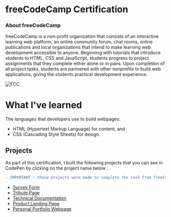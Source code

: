 # freeCodeCamp Certification

### About freeCodeCamp
freeCodeCamp is a non-profit organization that consists of an interactive learning web platform, an online community forum, chat rooms, online publications and local organizations that intend to make learning web development accessible to anyone. Beginning with tutorials that introduce students to HTML, CSS and JavaScript, students progress to project assignments that they complete either alone or in pairs. Upon completion of all project tasks, students are partnered with other nonprofits to build web applications, giving the students practical development experience.

![FCC](https://user-images.githubusercontent.com/89401289/171041891-20254909-05de-4851-910a-e4ccd096ade6.png)


# What I've learned
The languages that developers use to build webpages: 
- HTML (Hypertext Markup Language) for content, and 
- CSS (Cascading Style Sheets) for design.

## Projects
As part of this certification, I built the following projects that you can see in CodePen by clicking on the project name below :

```diff
- IMPORTANT : those projects were made to complete the task from freeCodeCamp as EXERCISES. They are fictional.
```

- [Survey Form](https://codepen.io/Sandant/full/podrPya)
- [Tribute Page](https://codepen.io/Sandant/full/ZEaJebB)
- [Technical Documentation](https://codepen.io/Sandant/full/vYWJZye)
- [Product Landing Page](https://codepen.io/Sandant/full/BamdReY)
- [Personal Portfolio Webpage](https://codepen.io/Sandant/full/qBVXjeV)
